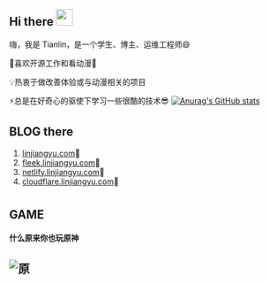 ## Hi there <img src="https://cdn1.tianli0.top/gh/linjiangyu2/halo/img/wave.gif" width="30px">
嗨，我是 Tianlin，是一个学生、博主、运维工程师😄

💖喜欢开源工作和看动漫👀

💡热衷于做改善体验或与动漫相关的项目

⚡总是在好奇心的驱使下学习一些很酷的技术😎
[![Anurag's GitHub stats](https://github-readme-stats.vercel.app/api?username=linjiangyu2)](https://github.com/anuraghazra/github-readme-stats)

## BLOG there
1. [linjiangyu.com](https://linjiangyu.com/)🍧
2. [fleek.linjiangyu.com](https://fleek.linjiangyu.com/)🍰
3. [netlify.linjiangyu.com](https://netlify.linjiangyu.com/)🍨
4. [cloudflare.linjiangyu.com](https://cloudflare.linjiangyu.com/)🍨
  #
## GAME
#### 什么原来你也玩原神
![原](https://cdn1.tianli0.top/gh/linjiangyu2/halo/img/ys.jpg)
---
